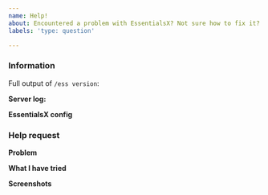 ```yaml
---
name: Help!
about: Encountered a problem with EssentialsX? Not sure how to fix it?
labels: 'type: question'

---
```


<!-- EssentialsX help guide

Don't write inside the arrows as they will be hidden when you post your issue.

Want faster support? Come join our Discord server to get help sooner:
https://discord.gg/F7gexAQ

If you're happy to wait (or you were sent here from Discord), read on:

1.  Fill out the template.
      This will help us understand what problem you've encountered and help us
      find a solution.

2.  Check the Common Issues page.
      Read through the wiki page to see if you've encountered a regular issue:
      https://essentialsx.github.io/#/Common-Issues

3.  Delete this line and all above lines before posting your issue!       -->

### Information

Full output of `/ess version`:

<!-- Replace this with the command output -->

**Server log:** <!-- Upload `logs/latest.log` to https://gist.github.com/ -->

**EssentialsX config** <!-- Upload `plugins/Essentials/config.yml` to https://gist.github.com/ -->

### Help request

**Problem**
<!-- What problem did you encounter? -->

**What I have tried**
<!-- What have you tried so far? -->

**Screenshots**
<!-- If relevant, include any screenshots here. -->
